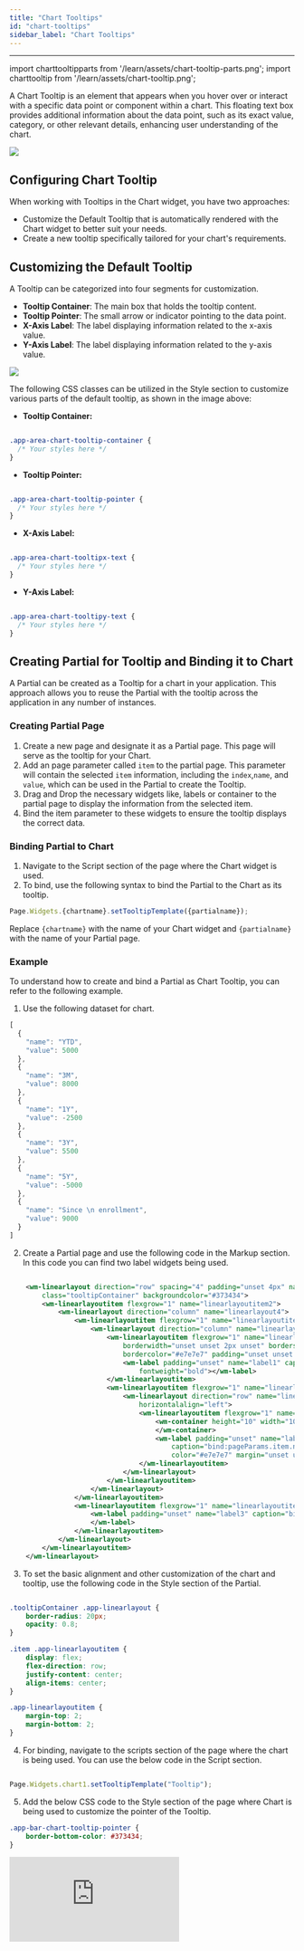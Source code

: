 ```yaml
---
title: "Chart Tooltips"
id: "chart-tooltips"
sidebar_label: "Chart Tooltips"
---
```

---

import charttooltipparts from '/learn/assets/chart-tooltip-parts.png';
import charttooltip from '/learn/assets/chart-tooltip.png';

A Chart Tooltip is an element that appears when you hover over or interact with a specific data point or component within a chart. This floating text box provides additional information about the data point, such as its exact value, category, or other relevant details, enhancing user understanding of the chart.

<img src={charttooltip} style={{width:300}}/>

## Configuring Chart Tooltip

​When working with Tooltips in the Chart widget, you have two approaches:​

- Customize the Default Tooltip that is automatically rendered with the Chart widget to better suit your needs.​
- Create a new tooltip specifically tailored for your chart's requirements.


## Customizing the Default Tooltip

A Tooltip can be categorized into four segments for customization.

- **Tooltip Container**: The main box that holds the tooltip content.​
- **Tooltip Pointer**: The small arrow or indicator pointing to the data point.​
- **X-Axis Label**: The label displaying information related to the x-axis value.​
- **Y-Axis Label**: The label displaying information related to the y-axis value.

<img src={charttooltipparts} style={{width:300}}/>    


​The following CSS classes can be utilized in the Style section to customize various parts of the default tooltip, as shown in the image above:

- **Tooltip Container:** 

```css

.app-area-chart-tooltip-container {
  /* Your styles here */
}

```

- **Tooltip Pointer:**

```css

.app-area-chart-tooltip-pointer {
  /* Your styles here */
}

```

- **X-Axis Label:**

```css

.app-area-chart-tooltipx-text {
  /* Your styles here */
}

```

- **Y-Axis Label:**

```css

.app-area-chart-tooltipy-text {
  /* Your styles here */
}

```


## Creating Partial for Tooltip and Binding it to Chart

A Partial can be created as a Tooltip for a chart in your application. This approach allows you to reuse the Partial with the tooltip across the application in any number of instances.

### Creating Partial Page

1. Create a new page and designate it as a Partial page. This page will serve as the tooltip for your Chart.
2. Add an page parameter called `item` to the partial page. This parameter will contain the selected `item` information, including the `index`,`name`, and `value`, which can be used in the Partial to create the Tooltip.
3. Drag and Drop the necessary widgets like, labels or container to the partial page to display the information from the selected item.
4. Bind the item parameter to these widgets to ensure the tooltip displays the correct data.

### Binding Partial to Chart

1. Navigate to the Script section of the page where the Chart widget is used.
2. To bind, use the following syntax to bind the Partial to the Chart as its tooltip.

```javascript
Page.Widgets.{chartname}.setTooltipTemplate({partialname});
```

Replace `{chartname}` with the name of your Chart widget and `{partialname}` with the name of your Partial page.

### Example

​To understand how to create and bind a Partial as Chart Tooltip, you can refer to the following example. 

1. Use the following dataset for chart.

```javascript
[
  {
    "name": "YTD",
    "value": 5000
  },
  {
    "name": "3M",
    "value": 8000
  },
  {
    "name": "1Y",
    "value": -2500
  },
  {
    "name": "3Y",
    "value": 5500
  },
  {
    "name": "5Y",
    "value": -5000
  },
  {
    "name": "Since \n enrollment",
    "value": 9000
  }
]
```

2. Create a Partial page and use the following code in the Markup section. In this code you can find two label widgets being used.

```xml

    <wm-linearlayout direction="row" spacing="4" padding="unset 4px" name="linearlayout1" width="150" height="100"
        class="tooltipContainer" backgroundcolor="#373434">
        <wm-linearlayoutitem flexgrow="1" name="linearlayoutitem2">
            <wm-linearlayout direction="column" name="linearlayout4">
                <wm-linearlayoutitem flexgrow="1" name="linearlayoutitem7_1">
                    <wm-linearlayout direction="column" name="linearlayout2" horizontalalign="center">
                        <wm-linearlayoutitem flexgrow="1" name="linearlayoutitem4" width="80%"
                            borderwidth="unset unset 2px unset" borderstyle="solid" horizontalalign="center"
                            bordercolor="#e7e7e7" padding="unset unset 4px unset">
                            <wm-label padding="unset" name="label1" caption="Total profits" color="#e7e7e7"
                                fontweight="bold"></wm-label>
                        </wm-linearlayoutitem>
                        <wm-linearlayoutitem flexgrow="1" name="linearlayoutitem5">
                            <wm-linearlayout direction="row" name="linearlayout3" verticalalign="center"
                                horizontalalign="left">
                                <wm-linearlayoutitem flexgrow="1" name="linearlayoutitem7" class="item">
                                    <wm-container height="10" width="10" backgroundcolor="#e18080" name="container2">
                                    </wm-container>
                                    <wm-label padding="unset" name="label2"
                                        caption="bind:pageParams.item.name === 'YTD' ? 'Year to date' : pageParams.item.name === '3M' ? '3 Months' : pageParams.item.name === '1Y' ? '1 Year' : pageParams.item.name === '3Y' ? '3 Years' : pageParams.item.name === '5Y' ? '5 Years' : pageParams.item.name"
                                        color="#e7e7e7" margin="unset unset unset 8px"></wm-label>
                                </wm-linearlayoutitem>
                            </wm-linearlayout>
                        </wm-linearlayoutitem>
                    </wm-linearlayout>
                </wm-linearlayoutitem>
                <wm-linearlayoutitem flexgrow="1" name="linearlayoutitem8" horizontalalign="center">
                    <wm-label padding="unset" name="label3" caption="bind:'$ '+pageParams.item.value" color="#e7e7e7">
                    </wm-label>
                </wm-linearlayoutitem>
            </wm-linearlayout>
        </wm-linearlayoutitem>
    </wm-linearlayout>

```

3. To set the basic alignment and other customization of the chart and tooltip, use the following code in the Style section of the Partial.

```css

.tooltipContainer .app-linearlayout {
    border-radius: 20px;
    opacity: 0.8;
}

.item .app-linearlayoutitem {
    display: flex;
    flex-direction: row;
    justify-content: center;
    align-items: center;
}

.app-linearlayoutitem {
    margin-top: 2;
    margin-bottom: 2;
}

```

4. For binding, navigate to the scripts section of the page where the chart is being used. You can use the below code in the Script section.

```javascript

Page.Widgets.chart1.setTooltipTemplate("Tooltip");

```

5. Add the below CSS code to the Style section of the page where Chart is being used to customize the pointer of the Tooltip.

```css
.app-bar-chart-tooltip-pointer {
    border-bottom-color: #373434;
}
```


<div style={{ position: "relative", paddingBottom: "56.25%" }}>
  <iframe
    style={{
      width: "100%",
      height: "100%",
      position: "absolute",
      left: 0,
      top: 0
    }}
    src="https://embed.app.guidde.com/playbooks/287YDzTFdbZtp2dFrq8zZb"
    title="Steps to create custom tooltip for Chart widget"
    frameBorder={0}
    referrerPolicy="unsafe-url"
    allowFullScreen="true"
    allow="clipboard-write"
    sandbox="allow-popups allow-popups-to-escape-sandbox allow-scripts allow-forms allow-same-origin allow-presentation"
  />
</div>


